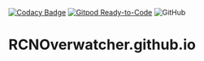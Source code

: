 [![Codacy Badge](https://api.codacy.com/project/badge/Grade/0b8692bdf7aa4e43aec97e7d5c65e7f1)](https://app.codacy.com/manual/jacobjameswiltshire/RCNOverwatcher.github.io?utm_source=github.com&utm_medium=referral&utm_content=RCNOverwatcher/RCNOverwatcher.github.io&utm_campaign=Badge_Grade_Settings)
[![Gitpod Ready-to-Code](https://img.shields.io/badge/Gitpod-Ready--to--Code-blue?logo=gitpod)](https://gitpod.io/#https://github.com/RCNOverwatcher/RCNOverwatcher.github.io) ![GitHub](https://img.shields.io/github/license/RCNOverwatcher/RCNOverwatcher.github.io)
# RCNOverwatcher.github.io
